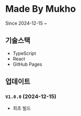 # Made By Mukho

Since 2024-12-15 ~

## 기술스택

- TypeScript
- React
- GitHub Pages

## 업데이트

### `V1.0.0` (2024-12-15)

- 최초 빌드
